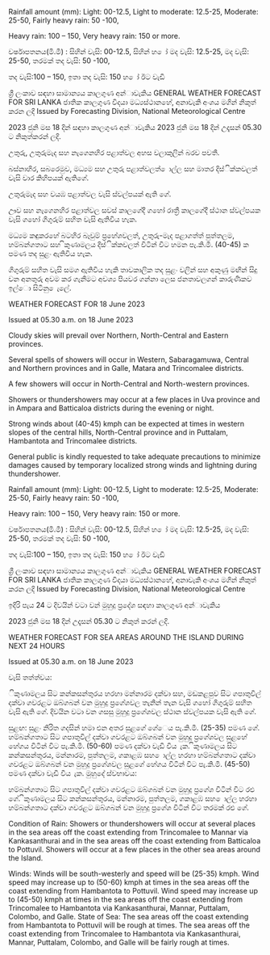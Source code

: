 Rainfall amount (mm): Light: 00-12.5, Light to moderate: 12.5-25, Moderate: 25-50, Fairly heavy rain: 50 -100,

Heavy rain: 100 – 150, Very heavy rain: 150 or more.

වර්ෂාපතනය(මි.මී) : සිහින් වැසි: 00-12.5, සිහින් හ ෝ මද වැසි: 12.5-25, මද වැසි: 25-50, තරමක් තද වැසි: 50 -100,

තද වැසි:100 – 150, ඉතා තද වැසි: 150 හ ෝ ඊට වැඩි

ශ්‍රී ලංකාව සඳහා සාමාන්‍යය කාලගුණ අන්‍ාවැකිය GENERAL WEATHER FORECAST FOR SRI LANKA ජාතික කාලගුණ විදයා මධ්‍යස්ථානහේ, අනාවැකි අංශය මගින් නිකුත් කරන ලදි Issued by Forecasting Division, National Meteorological Centre

2023 ජුනි මස 18 දින්‍ සඳහා කාලගුණ අන්‍ාවැකිය 2023 ජුනි මස 18 දින්‍ උදෑසන්‍ 05.30 ට නිකුත්කරන්‍ ලදි.

උතුරු, උතුරුමැද සහ නැගෙනහිර පළාත්වල අහස වලාකුලින් බරව පවතී.

බස්නාහිර, සබරෙමුව, මධ්‍යම සහ උතුරු පළාත්වලත් ොල්ල සහ මාතර දිස්ික්කවලත් වැසි වාර කිහිපයක් ඇතිගේ.

උතුරුමැද සහ වයඹ පළාත්වල වැසි ස්වල්පයක් ඇති ගේ.

ඌව සහ නැගෙනහිර පළාත්වල සවස් කාලගේදී ගහෝ රාත්‍රී කාලගේදී ස්ථාන ස්වල්පයක වැසි ගහෝ ගිගුරුම් සහිත වැසි ඇතිවිය හැක.

මධ්‍යම කඳුකරහේ බටහිර බෑවුම් ප්‍රහේශවලත්, උතුරු-මැද පළාගත්ත් පුත්තලම, හම්බන්ගතාට සහ ිකුණාමලය දිස්ික්කවලත් විටින් විට හමන පැ.කි.මී. (40-45) ක පමණ තද සුළං ඇතිවිය හැක.

ගිගුරුම් සහිත වැසි සමග ඇතිවිය හැකි තාවකාලික තද සුළං වලින් සහ අකුණු මඟින් සිදු වන අනතුරු අවම කර ගැනීමට අවශ්‍ය පියවර ගන්නා ලෙස ජනතාවලගන් කාරුණිකව ඉල්ො සිටිනු ෙැලේ.

WEATHER FORECAST FOR 18 June 2023

Issued at 05.30 a.m. on 18 June 2023

Cloudy skies will prevail over Northern, North-Central and Eastern provinces.

Several spells of showers will occur in Western, Sabaragamuwa, Central and Northern provinces and in Galle, Matara and Trincomalee districts.

A few showers will occur in North-Central and North-western provinces.

Showers or thundershowers may occur at a few places in Uva province and in Ampara and Batticaloa districts during the evening or night.

Strong winds about (40-45) kmph can be expected at times in western slopes of the central hills, North-Central province and in Puttalam, Hambantota and Trincomalee districts.

General public is kindly requested to take adequate precautions to minimize damages caused by temporary localized strong winds and lightning during thundershower.

Rainfall amount (mm): Light: 00-12.5, Light to moderate: 12.5-25, Moderate: 25-50, Fairly heavy rain: 50 -100,

Heavy rain: 100 – 150, Very heavy rain: 150 or more.

වර්ෂාපතනය(මි.මී) : සිහින් වැසි: 00-12.5, සිහින් හ ෝ මද වැසි: 12.5-25, මද වැසි: 25-50, තරමක් තද වැසි: 50 -100,

තද වැසි:100 – 150, ඉතා තද වැසි: 150 හ ෝ ඊට වැඩි

ශ්‍රී ලංකාව සඳහා සාමාන්‍යය කාලගුණ අන්‍ාවැකිය GENERAL WEATHER FORECAST FOR SRI LANKA ජාතික කාලගුණ විදයා මධ්‍යස්ථානහේ, අනාවැකි අංශය මගින් නිකුත් කරන ලදි Issued by Forecasting Division, National Meteorological Centre

ඉදිරි පැය 24 ට දිවයින්‍ වටා වන්‍ මුහුදු ප්‍රදේශ සඳහා කාලගුණ අන්‍ාවැකිය

2023 ජුනි මස 18 දින්‍ උදෑසන්‍ 05.30 ට නිකුත් කරන්‍ ලදි.

WEATHER FORECAST FOR SEA AREAS AROUND THE ISLAND DURING NEXT 24 HOURS

Issued at 05.30 a.m. on 18 June 2023

වැසි තත්ත්වය:

ිකුණාමලය සිට කන්කසන්තුරය හරහා මන්නාරම දක්වා සහ, මඩකළපුව සිට ගපාතුවිල් දක්වා ගවරළට ඔබ්ගබන් වන මුහුදු ප්‍රගේශවල තැනින් තැන වැසි ගහෝ ගිගුරුම් සහිත වැසි ඇති ගේ. දිවයින වටා වන ගසසු මුහුදු ප්‍රගේශවල ස්ථාන ස්වල්පයක වැසි ඇති ගේ.

සුළඟ: සුළං නිරිත ගදසින් හමා එන අතර සුළගේ ගේෙය පැ.කි.මී. (25-35) පමණ ගේ. හම්බන්ගතාට සිට ගපාතුවිල් දක්වා ගවරළට ඔබ්ගබන් වන මුහුදු ප්‍රගේශවල සුළහේ හේගය විටින් විට පැ.කි.මී. (50-60) පමණ දක්වා වැඩි විය ැක. ිකුණාමලය සිට කන්කසන්තුරය, මන්නාරම, පුත්තලම, ගකාළඹ සහ ොල්ල හරහා හම්බන්ගතාට දක්වා ගවරළට ඔබ්ගබන් වන මුහුදු ප්‍රගේශවල සුළගේ හේගය විටින් විට පැ.කි.මී. (45-50) පමණ දක්වා වැඩි විය ැක. මුහුදේ ස්වභාවය:

හම්බන්ගතාට සිට ගපාතුවිල් දක්වා ගවරළට ඔබ්ගබන් වන මුහුදු ප්‍රගේශ විටින් විට රළු ගේ. ිකුණාමලය සිට කන්කසන්තුරය, මන්නාරම, පුත්තලම, ගකාළඹ සහ ොල්ල හරහා හම්බන්ගතාට දක්වා ගවරළට ඔබ්ගබන් වන මුහුදු ප්‍රගේශ විටින් විට තරමක් රළු ගේ.

Condition of Rain: Showers or thundershowers will occur at several places in the sea areas off the coast extending from Trincomalee to Mannar via Kankasanthurai and in the sea areas off the coast extending from Batticaloa to Pottuvil. Showers will occur at a few places in the other sea areas around the Island.

Winds: Winds will be south-westerly and speed will be (25-35) kmph. Wind speed may increase up to (50-60) kmph at times in the sea areas off the coast extending from Hambantota to Pottuvil. Wind speed may increase up to (45-50) kmph at times in the sea areas off the coast extending from Trincomalee to Hambantota via Kankasanthurai, Mannar, Puttalam, Colombo, and Galle. State of Sea: The sea areas off the coast extending from Hambantota to Pottuvil will be rough at times. The sea areas off the coast extending from Trincomalee to Hambantota via Kankasanthurai, Mannar, Puttalam, Colombo, and Galle will be fairly rough at times.